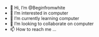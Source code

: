 - 👋 Hi, I’m @Beginfromwhite
- 👀 I’m interested in computer
- 🌱 I’m currently learning computer
- 💞️ I’m looking to collaborate on computer
- 📫 How to reach me ...

<!---
Beginfromwhite/Beginfromwhite is a ✨ special ✨ repository because its `README.md` (this file) appears on your GitHub profile.
You can click the Preview link to take a look at your changes.
--->
